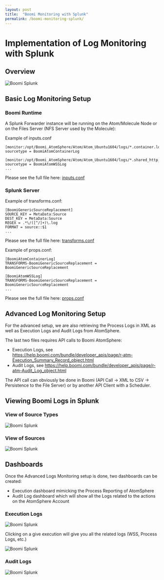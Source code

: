 ```yaml
---
layout: post
title:  "Boomi Monitoring with Splunk"
permalink: /boomi-monitoring-splunk/
---
```

Implementation of Log Monitoring with Splunk
===========================================================

## Overview

![Boomi Splunk](/assets/boomi-monitoring-splunk/splunk.png)

## Basic Log Monitoring Setup

### Boomi Runtime

A Splunk Forwarder instance will be running on the Atom/Molecule Node or on the Files Server (NFS Server used by the Molecule):  

Example of inputs.conf
```
[monitor:/opt/Boomi_AtomSphere/Atom/Atom_Ubuntu1604/logs/*.container.log]
sourcetype = BoomiAtomContainerLog

[monitor:/opt/Boomi_AtomSphere/Atom/Atom_Ubuntu1604/logs/*.shared_http_server.log]
sourcetype = BoomiAtomWSSLog
...
```

Please see the full file here: [inputs.conf](https://github.com/anthonyrabiaza/boomisplunk/blob/main/forwarder/inputs.conf)

### Splunk Server

Example of transforms.conf:

```
[BoomiGenericSourceReplacement]
SOURCE_KEY = MetaData:Source
DEST_KEY = MetaData:Source
REGEX = .*\/([^/]+)\.log
FORMAT = source::$1
...
```

Please see the full file here: [transforms.conf](https://github.com/anthonyrabiaza/boomisplunk/blob/main/server/transforms.conf)

Example of props.conf:

```
[BoomiAtomContainerLog]
TRANSFORMS-BoomiGenericSourceReplacement = BoomiGenericSourceReplacement

[BoomiAtomWSSLog]
TRANSFORMS-BoomiGenericSourceReplacement = BoomiGenericSourceReplacement
...
```

Please see the full file here: [props.conf](https://github.com/anthonyrabiaza/boomisplunk/blob/main/server/props.conf)

## Advanced Log Monitoring Setup

For the advanced setup, we are also retrieving the Process Logs in XML as well as Execution Logs and Audit Logs from AtomSphere.

The last two files requires API calls to Boomi AtomSphere:

- Execution Logs, see https://help.boomi.com/bundle/developer_apis/page/r-atm-Execution_Summary_Record_object.html
- Audit Logs, see https://help.boomi.com/bundle/developer_apis/page/r-atm-Audit_Log_object.html

The API call can obviously be done in Boomi (API Call -> XML to CSV -> Persistence to the File Server) or by another API Client with a Scheduler.


## Viewing Boomi Logs in Splunk
### View of Source Types

![Boomi Splunk](/assets/boomi-monitoring-splunk/sourcetypes.png)

### View of Sources

![Boomi Splunk](/assets/boomi-monitoring-splunk/sources.png)

## Dashboards

Once the Advanced Logs Monitoring setup is done, two dashboards can be created:

- Execution dashboard mimicking the Process Reporting of AtomSphere
- Audit Log dashboard which will show all the Logs related to the actions on the AtomSphere Account

### Execution Logs

![Boomi Splunk](/assets/boomi-monitoring-splunk/execution-logs.png)

Clicking on a give execution will give you all the related logs (WSS, Process Logs, etc.)

![Boomi Splunk](/assets/boomi-monitoring-splunk/execution-details.png)

### Audit Logs

![Boomi Splunk](/assets/boomi-monitoring-splunk/audit-logs.png)